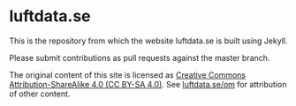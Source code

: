 # luftdata.se

This is the repository from which the website luftdata.se is built using Jekyll.

Please submit contributions as pull requests against the master branch.

The original content of this site is licensed as [Creative Commons Attribution-ShareAlike 4.0 (CC BY-SA 4.0)](https://creativecommons.org/licenses/by-sa/4.0/). See [luftdata.se/om](http://luftdata.se/om/) for attribution of other content.
